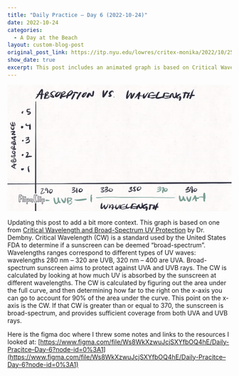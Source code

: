 ```yaml
---
title: "Daily Practice – Day 6 (2022-10-24)"
date: 2022-10-24
categories:
  - A Day at the Beach
layout: custom-blog-post
original_post_link: https://itp.nyu.edu/lowres/critex-monika/2022/10/25/daily-practice-day-6-3/
show_date: true
excerpt: This post includes an animated graph is based on Critical Wavelength and Broad-Spectrum UV Protection.
---
```


![](/assets/blog-post-assets/daily-practice-6.gif)

Updating this post to add a bit more context. This graph is based on one from [Critical Wavelength and Broad-Spectrum UV Protection](https://drdembny.com/critical-wavelength-and-broad-spectrum-uv-protection/) by Dr. Dembny. Critical Wavelength (CW) is a standard used by the United States FDA to determine if a sunscreen can be deemed “broad-spectrum”.  Wavelengths ranges correspond to different types of UV waves: wavelengths 280 nm – 320 are UVB, 320 nm – 400 are UVA. Broad-spectrum sunscreen aims to protect against UVA and UVB rays. The CW is calculated by looking at how much UV is absorbed by the sunscreen at different wavelengths. The CW is calculated by figuring out the area under the full curve, and then determining how far to the right on the x-axis you can go to account for 90% of the area under the curve. This point on the x-axis is the CW. If that CW is greater than or equal to 370, the sunscreen is broad-spectrum, and provides sufficient coverage from both UVA and UVB rays.

Here is the figma doc where I threw some notes and links to the resources I looked at: [https://www.figma.com/file/Ws8WkXzwuJcjSXYfbOQ4hE/Daily-Pracitce–Day-6?node-id=0%3A1](https://www.figma.com/file/Ws8WkXzwuJcjSXYfbOQ4hE/Daily-Pracitce–Day-6?node-id=0%3A1)